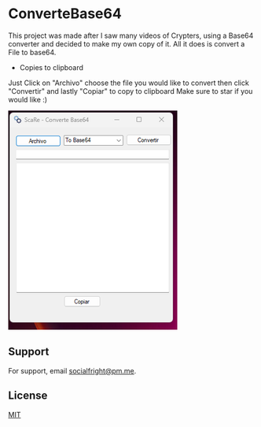 
# ConverteBase64

This project was made after I saw many videos of Crypters, using
a Base64 converter and decided to make my own copy of it.
All it does is convert a File to base64.


* Copies to clipboard

Just Click on "Archivo" choose the file you would like to convert 
then click "Convertir" and lastly "Copiar" to copy to clipboard
Make sure to star if you would like :)

![alt text](https://github.com/socialfright/ConverteBase64/raw/main/docs/screenshot.png)

## Support

For support, email socialfright@pm.me.


## License

[MIT](https://choosealicense.com/licenses/mit/)

